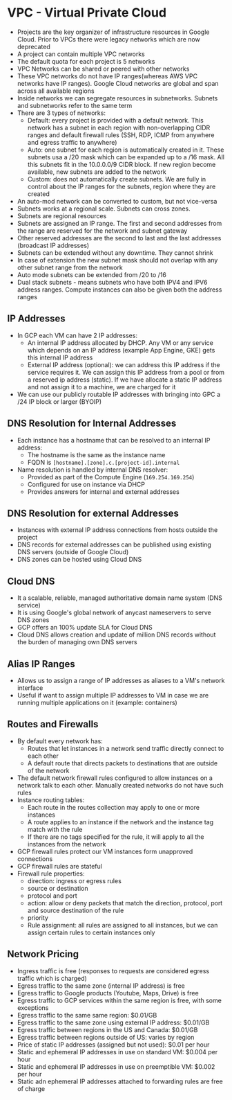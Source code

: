 # VPC - Virtual Private Cloud

- Projects are the key organizer of infrastructure resources in Google Cloud. Prior to VPCs there were legacy networks which are now deprecated
- A project can contain multiple VPC networks
- The default quota for each project is 5 networks
- VPC Networks can be shared or peered with other networks
- These VPC networks do not have IP ranges(whereas AWS VPC networks have IP ranges). Google Cloud networks are global and span across all available regions
- Inside networks we can segregate resources in subnetworks. Subnets and subnetworks refer to the same term
- There are 3 types of networks:
    - Default: every project is provided with a default network. This network has a subnet in each region with non-overlapping CIDR ranges and default firewall rules (SSH, RDP, ICMP from anywhere and egress traffic to anywhere)
    - Auto: one subnet for each region is automatically created in it. These subnets usa a /20 mask which can be expanded up to a /16 mask. All this subnets fit in the 10.0.0.0/9 CIDR block. If new region become available, new subnets are added to the network
    - Custom: does not automatically create subnets. We are fully in control about the IP ranges for the subnets, region where they are created
- An auto-mod network can be converted to custom, but not vice-versa
- Subnets works at a regional scale. Subnets can cross zones.
- Subnets are regional resources
- Subnets are assigned an IP range. The first and second addresses from the range are reserved for the network and subnet gateway
- Other reserved addresses are the second to last and the last addresses (broadcast IP addresses)
- Subnets can be extended without any downtime. They cannot shrink
- In case of extension the new subnet mask should not overlap with any other subnet range from the network
- Auto mode subnets can be extended from /20 to /16
- Dual stack subnets - means subnets who have both IPV4 and IPV6 address ranges. Compute instances can also be given both the address ranges

## IP Addresses

- In GCP each VM can have 2 IP addresses:
    - An internal IP address allocated by DHCP. Any VM or any service which depends on an IP address (example App Engine, GKE) gets this internal IP address
    - External IP address (optional): we can address this IP address if the service requires it. We can assign this IP address from a pool or from a reserved ip address (static). If we have allocate a static IP address and not assign it to a machine, we are charged for it
- We can use our publicly routable IP addresses with bringing into GPC a /24 IP block or larger (BYOIP)

## DNS Resolution for Internal Addresses

- Each instance has a hostname that can be resolved to an internal IP address:
    - The hostname is the same as the instance name
    - FQDN is `[hostname].[zone].c.[project-id].internal`
- Name resolution is handled by internal DNS resolver:
    - Provided as part of the Compute Engine (`169.254.169.254`)
    - Configured for use on instance via DHCP
    - Provides answers for internal and external addresses

## DNS Resolution for external Addresses

- Instances with external IP address connections from hosts outside the project
- DNS records for external addresses can be published using existing DNS servers (outside of Google Cloud)
- DNS zones can be hosted using Cloud DNS

## Cloud DNS

- It a scalable, reliable, managed authoritative domain name system (DNS service)
- It is using Google's global network of anycast nameservers to serve DNS zones
- GCP offers an 100% update SLA for Cloud DNS
- Cloud DNS allows creation and update of million DNS records without the burden of managing own DNS servers

## Alias IP Ranges

- Allows us to assign a range of IP addresses as aliases to a VM's network interface
- Useful if want to assign multiple IP addresses to VM in case we are running multiple applications on it (example: containers)

## Routes and Firewalls

- By default every network has:
    - Routes that let instances in a network send traffic directly connect to each other
    - A default route that directs packets to destinations that are outside of the network
- The default network firewall rules configured to allow instances on a network talk to each other. Manually created networks do not have such rules
- Instance routing tables:
    - Each route in the routes collection may apply to one or more instances
    - A route applies to an instance if the network and the instance tag match with the rule
    - If there are no tags specified for the rule, it will apply to all the instances from the network
- GCP firewall rules protect our VM instances form unapproved connections
- GCP firewall rules are stateful
- Firewall rule properties:
    - direction: ingress or egress rules
    - source or destination
    - protocol and port
    - action: allow or deny packets that match the direction, protocol, port and source destination of the rule
    - priority
    - Rule assignment: all rules are assigned to all instances, but we can assign certain rules to certain instances only

## Network Pricing

- Ingress traffic is free (responses to requests are considered egress traffic which is charged)
- Egress traffic to the same zone (internal IP address) is free
- Egress traffic to Google products (Youtube, Maps, Drive) is free
- Egress traffic to GCP services within the same region is free, with some exceptions
- Egress traffic to the same same region: $0.01/GB
- Egress traffic to the same zone using external IP address: $0.01/GB
- Egress traffic between regions in the US and Canada: $0.01/GB
- Egress traffic between regions outside of US: varies by region
- Price of static IP addresses (assigned but not used): $0.01 per hour
- Static and ephemeral IP addresses in use on standard VM: $0.004 per hour
- Static and ephemeral IP addresses in use on preemptible VM: $0.002 per hour
- Static adn ephemeral IP addresses attached to forwarding rules are free of charge
